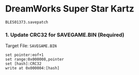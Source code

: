 #  DreamWorks Super Star Kartz 

`BLES01373.savepatch`

### 1. Update CRC32 for SAVEGAME.BIN (Required)

Target File: `SAVEGAME.BIN`

```
set pointer:eof+1
set range:0x000008,pointer
set [hash]:CRC32
write at 0x000004:[hash]
```

